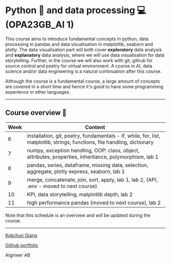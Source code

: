 # Python :snake: and data processing :computer: (OPA23GB_AI 1)

This course aims to introduce fundamental concepts in python, data processing in pandas and data visualisation in matplotlib, seaborn and plotly. The data visualisation part will both cover **exploratory** data analysis and **explanatory** data analysis, where we will use data visualisation for data storytelling. Further, in the course we will also work with git, github for source control and poetry for virtual environment. A course in AI, data science and/or data engineering is a natural continuation after this course.

Although the course is a fundamental course, a large amount of concepts are covered in a short time and hence it's good to have some programming experience in other languages.

---

## Course overview :calendar:

| Week | Content                                                                                                                   |
| ---- | ------------------------------------------------------------------------------------------------------------------------- |
| 6    | installation, git, poetry, fundamentals - if, while, for, list, matplotlib, strings, functions, file handling, dictionary |
| 7    | numpy, exception handling, OOP: class, object, attributes, properties, inheritance, polymorphism, lab 1                   |
| 8    | pandas, series, dataframe, missing data, selection, aggregate, plotly express, seaborn, lab 1                             |
| 9    | merge, concatenate, join, sort, apply, lab 1, lab 2, (API, .env - moved to next course)                                   |
| 10   | KPI, data storytelling, matplotlib depth, lab 2                                                                           |
| 11   | high performance pandas (moved to next course), lab 2                                                                     |

Note that this schedule is an overview and will be updated during the course.

---

[Kokchun Giang](https://www.linkedin.com/in/kokchungiang/)

[Github portfolio](https://github.com/kokchun/Portfolio-Kokchun-Giang)

AIgineer AB
